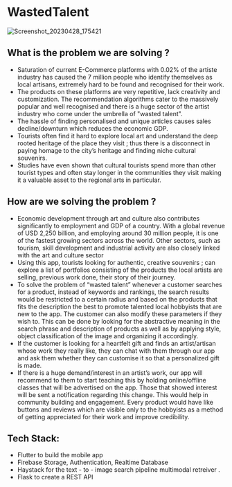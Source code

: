 # WastedTalent
![Screenshot_20230428_175421](https://user-images.githubusercontent.com/41966681/235151782-f19e34a8-393d-4e74-95ae-aa7eb336273a.png)

## What is the problem we are solving ?

- Saturation of current E-Commerce platforms with 0.02% of the artiste industry has caused the 7 million people who identify themselves as local artisans, extremely hard to be found and recognised for their work.
- The products on these platforms are very repetitive, lack creativity and customization. The recommendation algorithms cater to the massively popular and well recognised and there is a huge sector of the artist industry who come under the umbrella of "wasted talent".
- The hassle of finding personalised and unique articles causes sales decline/downturn which reduces the economic GDP.
- Tourists often find it hard to explore local art and understand the deep rooted heritage of the place they visit ; thus there is a disconnect in paying homage to the city’s heritage and finding niche cultural souvenirs.
- Studies have even shown that cultural tourists spend more than other tourist types and often stay longer in the communities they visit making it a valuable asset to the regional arts in particular.
## How are we solving the problem ?

- Economic development through art and culture also contributes significantly to employment and GDP of a country. With a global revenue of USD 2,250 billion, and employing around 30 million people, it is one of the fastest growing sectors across the world. Other sectors, such as tourism, skill development and industrial activity are also closely linked with the art and culture sector
- Using this app, tourists looking for authentic, creative souvenirs ; can explore a list of portfolios consisting of the products the local artists are selling, previous work done, their story of their journey.
- To solve the problem of “wasted talent” whenever a customer searches for a product, instead of keywords and rankings, the search results would be restricted to a certain radius and based on the products that fits the description the best to promote talented local hobbyists that are new to the app. The customer can also modify these parameters if they wish to. This can be done by looking for the abstractive meaning in the search phrase and description of products as well as by applying style, object classification of the image and organizing it accordingly.
- If the customer is looking for a heartfelt gift and finds an artist/artisan whose work they really like, they can chat with them through our app and ask them whether they can customise it so that a personalized gift is made.
- If there is a huge demand/interest in an artist’s work, our app will recommend to them to start teaching this by holding online/offline classes that will be advertised on the app. Those that showed interest will be sent a notification regarding this change. This would help in community building and engagement. Every product would have like buttons and reviews which are visible only to the hobbyists as a method of getting appreciated for their work and improve credibility.
## Tech Stack:

- Flutter to build the mobile app
- Firebase Storage, Authentication, Realtime Database
- Haystack for the text - to - image search pipeline multimodal retreiver .
- Flask to create a REST API
